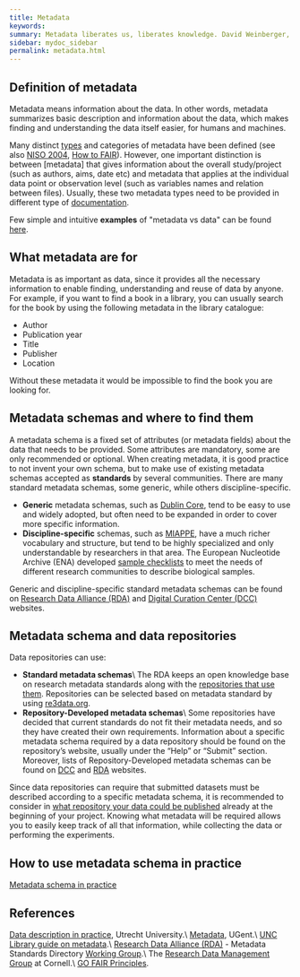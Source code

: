 ```yaml
---
title: Metadata
keywords:
summary: Metadata liberates us, liberates knowledge. David Weinberger, Knowledge at the End of the Information Age. Bertha Bassam lecture, University of Toronto, February 07, 2008.
sidebar: mydoc_sidebar
permalink: metadata.html
---
```


## Definition of metadata
Metadata means information about the data. In other words, metadata summarizes basic description and information about the data, which makes finding and understanding the data itself easier, for humans and machines.

Many distinct [types](https://en.wikipedia.org/wiki/Metadata#Types) and categories of metadata have been defined (see also [NISO 2004](https://marciazeng.slis.kent.edu/metadatabasics/types.htm), [How to FAIR](https://howtofair.dk/how-to-fair/metadata/#what-are-metadata)). However, one important distinction is between [metadata] that gives information about the overall study/project (such as authors, aims, date etc) and metadata that applies at the individual data point or observation level (such as variables names and relation between files). Usually, these two metadata types need to be provided in different type of [documentation](data_documentation).

Few simple and intuitive **examples** of "metadata vs data" can be found [here](https://dataedo.com/kb/data-glossary/what-is-metadata).

## What metadata are for
Metadata is as important as data, since it provides all the necessary information to enable finding, understanding and reuse of data by anyone. For example, if you want to find a book in a library, you can usually search for the book by using the following metadata in the library catalogue:
* Author
* Publication year
* Title
* Publisher
* Location

Without these metadata it would be impossible to find the book you are looking for.

## Metadata schemas and where to find them
A metadata schema is a fixed set of attributes (or metadata fields) about the data that needs to be provided. Some attributes are mandatory, some are only recommended or optional. When creating metadata, it is good practice to not invent your own schema, but to make use of existing metadata schemas accepted as **standards** by several communities. There are many standard metadata schemas, some generic, while others discipline-specific.
* **Generic** metadata schemas, such as [Dublin Core](https://guides.library.ucsc.edu/c.php?g=618773&p=4306386), tend to be easy to use and widely adopted, but often need to be expanded in order to cover more specific information.
* **Discipline-specific** schemas, such as [MIAPPE](https://github.com/MIAPPE/MIAPPE/blob/master/MIAPPE_Checklist-Data-Model-v1.1/MIAPPE_templates/MIAPPEv1.1_training_spreadsheet.xlsx), have a much richer vocabulary and structure, but tend to be highly specialized and only understandable by researchers in that area. The European Nucleotide Archive (ENA) developed [sample checklists](https://www.ebi.ac.uk/ena/browser/checklists) to meet the needs of different research communities to describe biological samples.

Generic and discipline-specific standard metadata schemas can be found on [Research Data Alliance (RDA)](https://rd-alliance.github.io/metadata-directory/standards/) and [Digital Curation Center (DCC)](https://www.dcc.ac.uk/guidance/standards/metadata/list) websites.

## Metadata schema and data repositories
Data repositories can use:
* **Standard metadata schemas**\\
The RDA keeps an open knowledge base on research metadata standards along with the [repositories that use them](https://rd-alliance.github.io/metadata-directory/use_cases/). Repositories can be selected based on metadata standard by using [re3data.org](https://www.re3data.org/search?query=).
* **Repository-Developed metadata schemas**\\
Some repositories have decided that current standards do not fit their metadata needs, and so they have created their own requirements. Information about a specific metadata schema required by a data repository should be found on the repository’s website, usually under the “Help” or “Submit” section. Moreover, lists of Repository-Developed metadata schemas can be found on [DCC](https://www.dcc.ac.uk/resources/metadata-standards/repository-developed-metadata-schemas) and [RDA](https://rd-alliance.github.io/metadata-directory/standards/repository-developed-metadata-schemas) websites.

Since data repositories can require that submitted datasets must be described according to a specific metadata schema, it is recommended to consider in [what repository your data could be published](data_management_steps) already at the beginning of your project. Knowing what metadata will be required allows you to easily keep track of all that information, while collecting the data or performing the experiments.

## How to use metadata schema in practice
[Metadata schema in practice](metadata_in_practice)

## References
[Data description in practice](https://www.uu.nl/en/research/research-data-management/guides/storing-and-preserving-data/data-description-in-practice#building), Utrecht University.\\
[Metadata](https://www.ugent.be/en/research/datamanagement/during-research/documentation.htm#Metadata), UGent.\\
[UNC Library guide on metadata](https://guides.lib.unc.edu/metadata).\\
[Research Data Alliance (RDA)](https://www.rd-alliance.org/) - Metadata Standards Directory [Working Group](https://rd-alliance.github.io/metadata-directory/).\\
The [Research Data Management Group](https://data.research.cornell.edu/) at Cornell.\\
[GO FAIR Principles](https://www.go-fair.org/fair-principles/).
